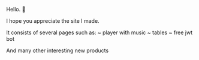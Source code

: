 Hello. 👋

I hope you appreciate the site I made.

It consists of several pages such as: ~ player with music ~ tables ~ free jwt bot

And many other interesting new products
